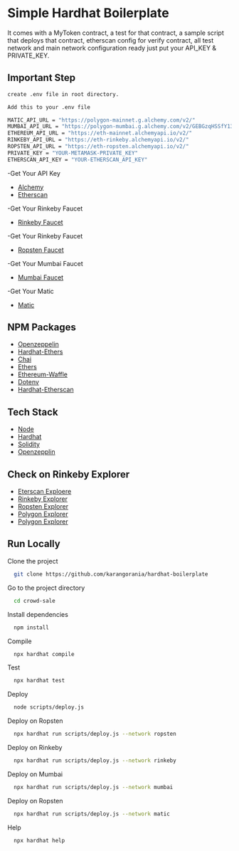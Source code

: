 
# Simple Hardhat Boilerplate

It comes with a MyToken contract, a test for that contract, a sample script that deploys that contract, etherscan config for verify contract, all test network and main network configuration ready just put your API_KEY & PRIVATE_KEY.



## Important Step

```bash
create .env file in root directory. 
```
```bash
Add this to your .env file
```

```bash
MATIC_API_URL = "https://polygon-mainnet.g.alchemy.com/v2/"
MUMBAI_API_URL = "https://polygon-mumbai.g.alchemy.com/v2/GEBGzqHSSfY13CbRHCP7GKlU04fVxsZH" 
ETHEREUM_API_URL = "https://eth-mainnet.alchemyapi.io/v2/"
RINKEBY_API_URL = "https://eth-rinkeby.alchemyapi.io/v2/" 
ROPSTEN_API_URL = "https://eth-ropsten.alchemyapi.io/v2/"
PRIVATE_KEY = "YOUR-METAMASK-PRIVATE_KEY" 
ETHERSCAN_API_KEY = "YOUR-ETHERSCAN_API_KEY"
```
-Get Your API Key
 - [Alchemy](https://alchemy.com/?r=36af7883c4699196)
 - [Etherscan](https://etherscan.io/register)

-Get Your Rinkeby Faucet 

 - [Rinkeby Faucet](https://faucets.chain.link/rinkeby)

-Get Your Rinkeby Faucet 

 - [Ropsten Faucet](https://faucet.metamask.io/)

-Get Your Mumbai Faucet 

 - [Mumbai Faucet](https://faucet.polygon.technology/) 

-Get Your Matic 

 - [Matic](https://matic.supply/) 


## NPM Packages 

- [Openzeppelin](https://www.npmjs.com/package/@openzeppelin/contracts)
- [Hardhat-Ethers](https://www.npmjs.com/package/hardhat-ethers)
- [Chai](https://www.npmjs.com/package/chai)
- [Ethers](https://www.npmjs.com/package/ethers)
- [Ethereum-Waffle](https://www.npmjs.com/package/ethereum-waffle)
- [Dotenv](https://www.npmjs.com/package/dotenv)
- [Hardhat-Etherscan](https://www.npmjs.com/package/hardhat-etherscan)
## Tech Stack

 - [Node](https://nodejs.org/en/)
 - [Hardhat](https://hardhat.org/)
 - [Solidity](https://docs.soliditylang.org/)
 - [Openzepplin](https://openzeppelin.com/)

## Check on Rinkeby Explorer

- [Eterscan Exploere](https://etherscan.io/)
- [Rinkeby Explorer](https://rinkeby.etherscan.io/)
- [Ropsten Explorer](https://ropsten.etherscan.io/)
- [Polygon Explorer](https://polygonscan.com/)
- [Polygon Explorer](https://mumbai.polygonscan.com/)
## Run Locally

Clone the project

```bash
  git clone https://github.com/karangorania/hardhat-boilerplate
```

Go to the project directory

```bash
  cd crowd-sale
```

Install dependencies

```bash
  npm install
```

Compile

```bash
  npx hardhat compile 
```

Test

```bash
  npx hardhat test
```

Deploy

```bash
  node scripts/deploy.js
```

Deploy on Ropsten

```bash
  npx hardhat run scripts/deploy.js --network ropsten
```  

Deploy on Rinkeby 

```bash
  npx hardhat run scripts/deploy.js --network rinkeby
```  

Deploy on Mumbai

```bash
  npx hardhat run scripts/deploy.js --network mumbai
```  

Deploy on Ropsten

```bash
  npx hardhat run scripts/deploy.js --network matic
```  


Help

```bash
  npx hardhat help
```